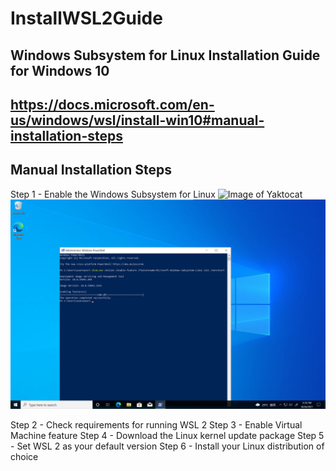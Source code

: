 # InstallWSL2Guide
## Windows Subsystem for Linux Installation Guide for Windows 10
## https://docs.microsoft.com/en-us/windows/wsl/install-win10#manual-installation-steps

## Manual Installation Steps
Step 1 - Enable the Windows Subsystem for Linux
![Image of Yaktocat](https://octodex.github.com/images/yaktocat.png)
![Image](https://github.com/neolin-ms/InstallWSL2Guide/blob/main/2021-08-26_163947.png)

Step 2 - Check requirements for running WSL 2
Step 3 - Enable Virtual Machine feature
Step 4 - Download the Linux kernel update package
Step 5 - Set WSL 2 as your default version
Step 6 - Install your Linux distribution of choice

